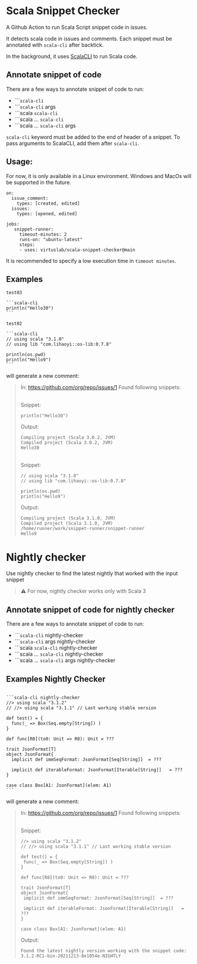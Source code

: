 # Scala Snippet Checker
A Github Action to run Scala Script snippet code in issues.

It detects scala code in issues and comments. Each snippet must be annotated with `scala-cli` after backtick.

In the background, it uses [ScalaCLI](https://scala-cli.virtuslab.org) to run Scala code. 

## Annotate snippet of code

There are a few ways to annotate snippet of code to run:

- \`\`\``scala-cli` 
- \`\`\``scala-cli` args
- \`\`\`scala `scala-cli`
- \`\`\`scala ... `scala-cli`
- \`\`\`scala ... `scala-cli` args

`scala-cli` keyword must be added to the end of header of a snippet. To pass arguments to ScalaCLI, add them after `scala-cli`.

## Usage:

For now, it is only available in a Linux environment. Windows and MacOs will be supported in the future.

```
on:
  issue_comment:
    types: [created, edited]
  issues:
    types: [opened, edited]

jobs:
   snippet-runner:
     timeout-minutes: 2
     runs-on: "ubuntu-latest"
     steps:
     - uses: virtuslab/scala-snippet-checker@main
```
It is recommended to specify a low execution time in `timeout minutes`.

## Examples

````
test03

```scala-cli
println("Hello30")
```

test02

```scala-cli
// using scala "3.1.0"
// using lib "com.lihaoyi::os-lib:0.7.8"

println(os.pwd)
println("Hello9")
```
````

will generate a new comment:

>In: https://github.com/org/repo/issues/1
>Found following snippets: 
>
><br />Snippet:
>```scala-cli
>println("Hello30")
>```
> Output:
>```
>Compiling project (Scala 3.0.2, JVM)
>Compiled project (Scala 3.0.2, JVM)
>Hello30
>```
>
>
><br />Snippet:
>```scala-cli
>// using scala "3.1.0"
>// using lib "com.lihaoyi::os-lib:0.7.8"
>
>println(os.pwd)
>println("Hello9")
>```
> Output:
>```
>Compiling project (Scala 3.1.0, JVM)
>Compiled project (Scala 3.1.0, JVM)
>/home/runner/work/snippet-runner/snippet-runner
>Hello9
>```

# Nightly checker

Use nightly checker to find the latest nightly that worked with the input snippet

> :warning: For now, nightly checker works only with Scala 3

## Annotate snippet of code for nightly checker

There are a few ways to annotate snippet of code to run:

- \`\`\``scala-cli` nightly-checker
- \`\`\``scala-cli` args nightly-checker
- \`\`\`scala `scala-cli` nightly-checker
- \`\`\`scala ... `scala-cli` nightly-checker
- \`\`\`scala ... `scala-cli` args nightly-checker


## Examples Nightly Checker

````

```scala-cli nightly-checker
//> using scala "3.1.2"
// //> using scala "3.1.1" // Last working stable version

def test() = {
  func(_ => Box(Seq.empty[String]) )
}

def func[R0](to0: Unit => R0): Unit = ???

trait JsonFormat[T]
object JsonFormat{
  implicit def immSeqFormat: JsonFormat[Seq[String]]  = ???

  implicit def iterableFormat: JsonFormat[Iterable[String]]   = ??? 
}

case class Box[A1: JsonFormat](elem: A1)
```

````

will generate a new comment:

>In: https://github.com/org/repo/issues/1
>Found following snippets: 
>
><br />Snippet:
>```scala-cli
>//> using scala "3.1.2"
>// //> using scala "3.1.1" // Last working stable version
>
>def test() = {
>  func(_ => Box(Seq.empty[String]) )
>}
>
>def func[R0](to0: Unit => R0): Unit = ???
>
>trait JsonFormat[T]
>object JsonFormat{
>  implicit def immSeqFormat: JsonFormat[Seq[String]]  = ???
>
>  implicit def iterableFormat: JsonFormat[Iterable[String]]   = ??? 
>}
>
>case class Box[A1: JsonFormat](elem: A1)
>```
> Output:
>```
>Found the latest nightly version working with the snippet code: 3.1.2-RC1-bin-20211213-8e1054e-NIGHTLY
>```